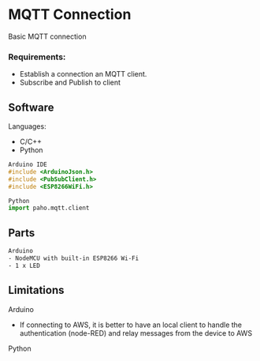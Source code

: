 # MQTT Connection

Basic MQTT connection

### Requirements:
* Establish a connection an MQTT client.
* Subscribe and Publish to client

## Software
Languages:
* C/C++
* Python
```C++
Arduino IDE
#include <ArduinoJson.h>
#include <PubSubClient.h>
#include <ESP8266WiFi.h>

```
```python
Python
import paho.mqtt.client 

```
## Parts
```bash
Arduino
- NodeMCU with built-in ESP8266 Wi-Fi
- 1 x LED
```
## Limitations
Arduino
* If connecting to AWS, it is better to have an local client to handle the authentication (node-RED) and relay messages from the device to AWS

Python

